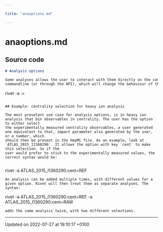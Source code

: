 ```yaml
---

title: "anaoptions.md"

---
```


# anaoptions.md






## Source code

```markdown
# Analysis options

Some analyses allows the user to interact with them directly on the command line, using so-called `options`. The options are arguments to analyses given on the
commandline (or through the API), which will change the behaviour of the analysis. At a glance, an option is given with the following syntax:

```
rivet <hepmc-file> -a <analysis-name>:<option-key>=<option-value>
```

## Example: centrality selection for heavy ion analysis

The most prevalent use case for analysis options, is in heavy ion analysis that bin observables in centrality. The user has the option to either select 
the experimentally measured centrality observables, a user generated one equivalent to that, impact parameter also generated by the user, or a number, which
should then be present in the HepMC file. As an example, look at `ATLAS_2015_I1360290`. It allows the option with key `cent` to make this selection. So if the
user would prefer to stick to the experimentally measured values, the correct syntax would be:
 
```
rivet <hepmc-file> -a ATLAS_2015_I1360290:cent=REF
```
An analysis can be added multiple times, with different values for a given option. Rivet will then treat them as separate analyses. The syntax:
```
rivet <hepmc-file> -a ATLAS_2015_I1360290:cent=REF -a ATLAS_2015_I1360290:cent=RAW

```
adds the same analysis twice, with two different selections.
```


-------------------------------

Updated on 2022-07-27 at 19:10:17 +0100
